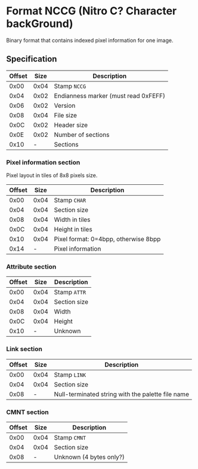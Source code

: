 # Format NCCG (Nitro C? Character backGround)

Binary format that contains indexed pixel information for one image.

## Specification

| Offset | Size | Description                          |
| ------ | ---- | ------------------------------------ |
| 0x00   | 0x04 | Stamp `NCCG`                         |
| 0x04   | 0x02 | Endianness marker (must read 0xFEFF) |
| 0x06   | 0x02 | Version                              |
| 0x08   | 0x04 | File size                            |
| 0x0C   | 0x02 | Header size                          |
| 0x0E   | 0x02 | Number of sections                   |
| 0x10   | -    | Sections                             |

### Pixel information section

Pixel layout in tiles of 8x8 pixels size.

| Offset | Size | Description                          |
| ------ | ---- | ------------------------------------ |
| 0x00   | 0x04 | Stamp `CHAR`                         |
| 0x04   | 0x04 | Section size                         |
| 0x08   | 0x04 | Width in tiles                       |
| 0x0C   | 0x04 | Height in tiles                      |
| 0x10   | 0x04 | Pixel format: 0=4bpp, otherwise 8bpp |
| 0x14   | -    | Pixel information                    |

### Attribute section

| Offset | Size | Description  |
| ------ | ---- | ------------ |
| 0x00   | 0x04 | Stamp `ATTR` |
| 0x04   | 0x04 | Section size |
| 0x08   | 0x04 | Width        |
| 0x0C   | 0x04 | Height       |
| 0x10   | -    | Unknown      |

### Link section

| Offset | Size | Description                                       |
| ------ | ---- | ------------------------------------------------- |
| 0x00   | 0x04 | Stamp `LINK`                                      |
| 0x04   | 0x04 | Section size                                      |
| 0x08   | -    | Null-terminated string with the palette file name |

### CMNT section

| Offset | Size | Description             |
| ------ | ---- | ----------------------- |
| 0x00   | 0x04 | Stamp `CMNT`            |
| 0x04   | 0x04 | Section size            |
| 0x08   | -    | Unknown (4 bytes only?) |

